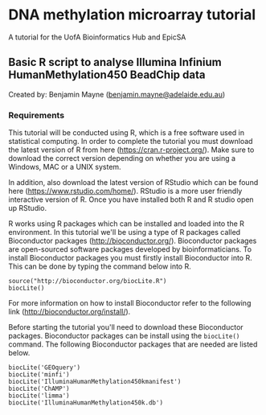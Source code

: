 # DNA methylation microarray tutorial
A tutorial for the UofA Bioinformatics Hub and EpicSA
## Basic R script to analyse Illumina Infinium HumanMethylation450 BeadChip data
Created by: Benjamin Mayne (benjamin.mayne@adelaide.edu.au)

### Requirements
This tutorial will be conducted using R, which is a free software used in statistical computing. In order to complete the tutorial you must download the latest version of R from here (https://cran.r-project.org/). Make sure to download the correct version depending on whether you are using a Windows, MAC or a UNIX system.

In addition, also download the latest version of RStudio which can be found here (https://www.rstudio.com/home/). RStudio is a more user friendly interactive version of R. Once you have installed both R and R studio open up RStudio.

R works using R packages which can be installed and loaded into the R environment. In this tutorial we'll be using a type of R packages called Bioconductor packages (http://bioconductor.org/). Bioconductor packages are open-sourced software packages developed by bioinformaticians. To install Bioconductor packages you must firstly install Bioconductor into R. This can be done by typing the command below into R.
```
source("http://bioconductor.org/biocLite.R")
biocLite()
```
For more information on how to install Bioconductor refer to the following link (http://bioconductor.org/install/).

Before starting the tutorial you'll need to download these Bioconductor packages. Bioconductor packages can be install using the ```biocLite()``` command. The following Bioconductor packages that are needed are listed below.
```
biocLite('GEOquery')
biocLite('minfi')
biocLite('IlluminaHumanMethylation450kmanifest')
biocLite('ChAMP')
biocLite('limma')
biocLite('IlluminaHumanMethylation450k.db')
```

